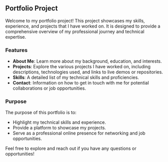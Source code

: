 ## Portfolio Project

Welcome to my portfolio project! This project showcases my skills, experience, and projects that I have worked on. It is designed to provide a comprehensive overview of my professional journey and technical expertise.

### Features

- **About Me**: Learn more about my background, education, and interests.
- **Projects**: Explore the various projects I have worked on, including descriptions, technologies used, and links to live demos or repositories.
- **Skills**: A detailed list of my technical skills and proficiencies.
- **Contact**: Information on how to get in touch with me for potential collaborations or job opportunities.

### Purpose

The purpose of this portfolio is to:

- Highlight my technical skills and experience.
- Provide a platform to showcase my projects.
- Serve as a professional online presence for networking and job opportunities.

Feel free to explore and reach out if you have any questions or opportunities!
